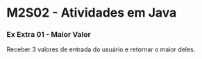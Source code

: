 # M2S02 - Atividades em Java

### Ex Extra 01 - Maior Valor

Receber 3 valores de entrada do usuário e retornar o maior deles.
